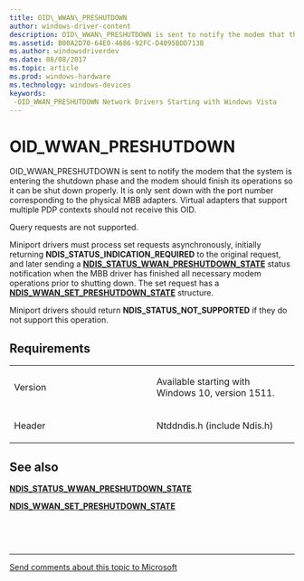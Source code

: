 ```yaml
---
title: OID\_WWAN\_PRESHUTDOWN
author: windows-driver-content
description: OID\_WWAN\_PRESHUTDOWN is sent to notify the modem that the system is entering the shutdown phase and the modem should finish its operations so it can be shut down properly.
ms.assetid: B00A2D70-64E0-4686-92FC-D4095BDD713B
ms.author: windowsdriverdev
ms.date: 08/08/2017
ms.topic: article
ms.prod: windows-hardware
ms.technology: windows-devices
keywords: 
 -OID_WWAN_PRESHUTDOWN Network Drivers Starting with Windows Vista
---
```


# OID\_WWAN\_PRESHUTDOWN


OID\_WWAN\_PRESHUTDOWN is sent to notify the modem that the system is entering the shutdown phase and the modem should finish its operations so it can be shut down properly. It is only sent down with the port number corresponding to the physical MBB adapters. Virtual adapters that support multiple PDP contexts should not receive this OID.

Query requests are not supported.

Miniport drivers must process set requests asynchronously, initially returning **NDIS\_STATUS\_INDICATION\_REQUIRED** to the original request, and later sending a [**NDIS\_STATUS\_WWAN\_PRESHUTDOWN\_STATE**](https://msdn.microsoft.com/library/windows/hardware/mt593233) status notification when the MBB driver has finished all necessary modem operations prior to shutting down. The set request has a [**NDIS\_WWAN\_SET\_PRESHUTDOWN\_STATE**](https://msdn.microsoft.com/library/windows/hardware/mt593235) structure.

Miniport drivers should return **NDIS\_STATUS\_NOT\_SUPPORTED** if they do not support this operation.

Requirements
------------

<table>
<colgroup>
<col width="50%" />
<col width="50%" />
</colgroup>
<tbody>
<tr class="odd">
<td><p>Version</p></td>
<td><p>Available starting with Windows 10, version 1511.</p></td>
</tr>
<tr class="even">
<td><p>Header</p></td>
<td>Ntddndis.h (include Ndis.h)</td>
</tr>
</tbody>
</table>

## See also


[**NDIS\_STATUS\_WWAN\_PRESHUTDOWN\_STATE**](https://msdn.microsoft.com/library/windows/hardware/mt593233)

[**NDIS\_WWAN\_SET\_PRESHUTDOWN\_STATE**](https://msdn.microsoft.com/library/windows/hardware/mt593235)

 

 


--------------------
[Send comments about this topic to Microsoft](mailto:wsddocfb@microsoft.com?subject=Documentation%20feedback%20%5Bnetvista\netvista%5D:%20OID_WWAN_PRESHUTDOWN%20%20RELEASE:%20%288/8/2017%29&body=%0A%0APRIVACY%20STATEMENT%0A%0AWe%20use%20your%20feedback%20to%20improve%20the%20documentation.%20We%20don't%20use%20your%20email%20address%20for%20any%20other%20purpose,%20and%20we'll%20remove%20your%20email%20address%20from%20our%20system%20after%20the%20issue%20that%20you're%20reporting%20is%20fixed.%20While%20we're%20working%20to%20fix%20this%20issue,%20we%20might%20send%20you%20an%20email%20message%20to%20ask%20for%20more%20info.%20Later,%20we%20might%20also%20send%20you%20an%20email%20message%20to%20let%20you%20know%20that%20we've%20addressed%20your%20feedback.%0A%0AFor%20more%20info%20about%20Microsoft's%20privacy%20policy,%20see%20http://privacy.microsoft.com/default.aspx. "Send comments about this topic to Microsoft")


